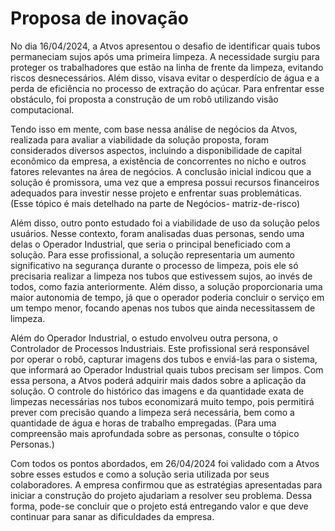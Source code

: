 # Proposa de inovação 

No dia 16/04/2024, a Atvos apresentou o desafio de identificar quais tubos permaneciam sujos após uma primeira limpeza. A necessidade surgiu para proteger os trabalhadores que estão na linha de frente da limpeza, evitando riscos desnecessários. Além disso, visava evitar o desperdício de água e a perda de eficiência no processo de extração do açúcar. Para enfrentar esse obstáculo, foi proposta a construção de um robô utilizando visão computacional.

Tendo isso em mente, com base nessa análise de negócios da Atvos, realizada para avaliar a viabilidade da solução proposta, foram considerados diversos aspectos, incluindo a disponibilidade de capital econômico da empresa, a existência de concorrentes no nicho e outros fatores relevantes na área de negócios. A conclusão inicial indicou que a solução é promissora, uma vez que a empresa possui recursos financeiros adequados para investir nesse projeto e enfrentar suas problemáticas. (Esse tópico é mais detelhado na parte de Negócios- matriz-de-risco)

Além disso, outro ponto estudado foi a viabilidade de uso da solução pelos usuários. Nesse contexto, foram analisadas duas personas, sendo uma delas o Operador Industrial, que seria o principal beneficiado com a solução. Para esse profissional, a solução representaria um aumento significativo na segurança durante o processo de limpeza, pois ele só precisaria realizar a limpeza nos tubos que estivessem sujos, ao invés de todos, como fazia anteriormente. Além disso, a solução proporcionaria uma maior autonomia de tempo, já que o operador poderia concluir o serviço em um tempo menor, focando apenas nos tubos que ainda necessitassem de limpeza.


Além do Operador Industrial, o estudo envolveu outra persona, o Controlador de Processos Industriais. Este profissional será responsável por operar o robô, capturar imagens dos tubos e enviá-las para o sistema, que informará ao Operador Industrial quais tubos precisam ser limpos. Com essa persona, a Atvos poderá adquirir mais dados sobre a aplicação da solução. O controle do histórico das imagens e da quantidade exata de limpezas necessárias nos tubos economizará muito tempo, pois permitirá prever com precisão quando a limpeza será necessária, bem como a quantidade de água e horas de trabalho empregadas. (Para uma compreensão mais aprofundada sobre as personas, consulte o tópico Personas.)

Com todos os pontos abordados, em 26/04/2024 foi validado com a Atvos sobre esses estudos e como a solução seria utilizada por seus colaboradores. A empresa confirmou que as estratégias apresentadas para iniciar a construção do projeto ajudariam a resolver seu problema. Dessa forma, pode-se concluir que o projeto está entregando valor e que deve continuar para sanar as dificuldades da empresa.